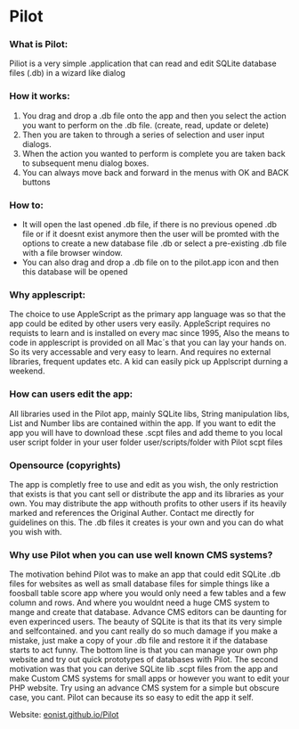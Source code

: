 # Pilot

### What is Pilot:
Piliot is a very simple .application that can read and edit SQLite database files (.db) in a wizard like dialog

### How it works:
1. You drag and drop a .db file onto the app and then you select the action you want to perform on the .db file. (create, read, update or delete)
2. Then you are taken to through a series of selection and user input dialogs.
3. When the action you wanted to perform is complete you are taken back to subsequent menu dialog boxes.
4. You can always move back and forward in the menus with OK and BACK buttons

### How to:
- It will open the last opened .db file, if there is no previous opened .db file or if it doesnt exist anymore then the user will be promted with the options to create a new database file .db or select a pre-existing .db file with a file browser window.
- You can also drag and drop a .db file on to the pilot.app icon and then this database will be opened

### Why applescript:
The choice to use AppleScript as the primary app language was so that the app could be edited by other users very easily. AppleScript requires no requists to learn and is installed on every mac since 1995, Also the means to code in applescript is provided on all Mac´s that you can lay your hands on. So its very accessable and very easy to learn. And requires no external libraries, frequent updates etc. A kid can easily pick up Applscript durning a weekend.

### How can users edit the app:
All libraries used in the Pilot app, mainly SQLite libs, String manipulation libs, List and Number libs are contained within the app. If you want to edit the app you will have to download these .scpt files and add theme to you local user script folder in your user folder user/scripts/folder with Pilot scpt files

### Opensource (copyrights)
The app is completly free to use and edit as you wish, the only restriction that exists is that you cant sell or distribute the app and its libraries as your own. You may distribute the app withouth profits to other users if its heavily marked and references the Original Auther. Contact me directly for guidelines on this. The .db files it creates is your own and you can do what you wish with.

### Why use Pilot when you can use well known CMS systems?
The motivation behind Pilot was to make an app that could edit SQLite .db files for websites as well as small database files for simple things like a foosball table score app where you would only need a few tables and a few column and rows. And where you wouldnt need a huge CMS system to mange and create that database. Advance CMS editors can be daunting for even experinced users. The beauty of SQLite is that its that its very simple and selfcontained. and you cant really do so much damage if you make a mistake, just make a copy of your .db file and restore it if the database starts to act funny. The bottom line is that you can manage your own php website and try out quick prototypes of databases with Pilot. The second motivation was that you can derive SQLite lib .scpt files from the app and make Custom CMS systems for small apps or however you want to edit your PHP website. Try using an advance CMS system for a simple but obscure case, you cant. Pilot can because its so easy to edit the app it self.

Website: [eonist.github.io/Pilot](http://eonist.github.io/Pilot/)
